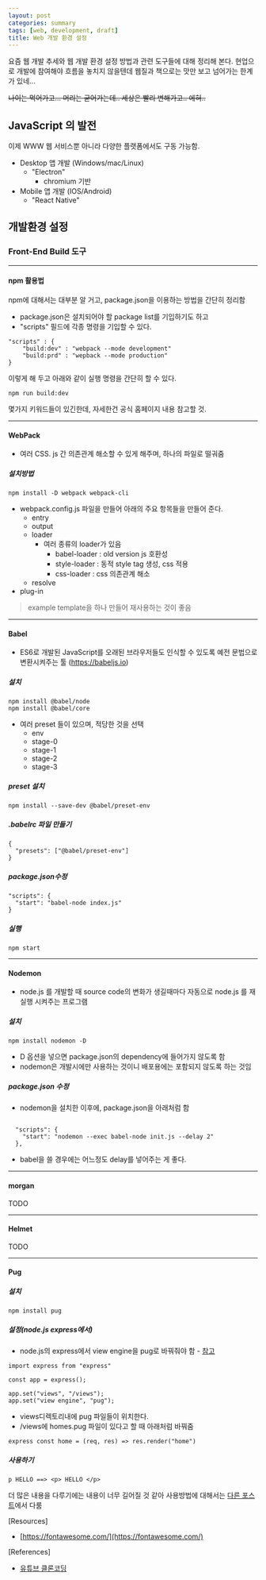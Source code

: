 ```yaml
---
layout: post
categories: summary
tags: [web, development, draft]
title: Web 개발 환경 설정
---
```


요즘 웹 개발 추세와 웹 개발 환경 설정 방법과 관련 도구들에 대해 정리해 본다. 현업으로 개발에 참여해야 흐름을 놓치지 않을텐데 웹질과 책으로는 맛만 보고 넘어가는 한계가 있네...

~~나이는 먹어가고... 머리는 굳어가는데.. 세상은 빨리 변해가고.. 에혀..~~




## JavaScript 의 발전

이제 WWW 웹 서비스뿐 아니라 다양한 플랫폼에서도 구동 가능함.

- Desktop 앱 개발 (Windows/mac/Linux)
  - "Electron" 
    - chromium 기반
- Mobile 앱 개발 (IOS/Android)
  - "React Native" 

## 개발환경 설정

### Front-End Build 도구

---

#### npm 활용법
npm에 대해서는 대부분 알 거고, package.json을 이용하는 방법을 간단히 정리함
- package.json은 설치되어야 할 package list를 기입하기도 하고
- "scripts" 필드에 각종 명령을 기입할 수 있다.

``` 
"scripts" : {
    "build:dev" : "webpack --mode development"
    "build:prd" : "wepback --mode production"
}
```
이렇게 해 두고 아래와 같이 실행 명령을 간단히 할 수 있다. 
``` 
npm run build:dev
```
몇가지 키워드들이 있긴한데, 자세한건 공식 홈페이지 내용 참고할 것.


---

#### WebPack

- 여러 CSS. js 간 의존관계 해소할 수 있게 해주며, 하나의 파일로 떨궈줌


##### 설치방법
  ```
  npm install -D webpack webpack-cli
  ```
- webpack.config.js 파일을 만들어 아래의 주요 항목들을 만들어 준다.
  - entry
  - output
  - loader
    - 여러 종류의 loader가 있음
      - babel-loader : old version js 호환성 
      - style-loader : 동적 style tag 생성, css 적용
      - css-loader : css 의존관계 해소
  - resolve
- plug-in

> example template을 하나 만들어 재사용하는 것이 좋음

---

#### Babel
- ES6로 개발된 JavaScript를 오래된 브라우저들도 인식할 수 있도록 예전 문법으로 변환시켜주는 툴 (https://babeljs.io)

##### 설치
```
npm install @babel/node
npm install @babel/core
```

- 여러 preset 들이 있으며, 적당한 것을 선택
  - env
  - stage-0
  - stage-1
  - stage-2
  - stage-3

##### preset 설치
```
npm install --save-dev @babel/preset-env
```
##### .babelrc 파일 만들기
```
{
  "presets": ["@babel/preset-env"]
}
```

##### package.json수정
```
"scripts": {
  "start": "babel-node index.js"
}
```

##### 실행
```
npm start
```

---

#### Nodemon
- node.js 를 개발할 때 source code의 변화가 생길때마다 자동으로 node.js 를 재실행 시켜주는 프로그램

##### 설치
```
npm install nodemon -D
```
- D 옵션을 넣으면 package.json의 dependency에 들어가지 않도록 함
- nodemon은 개발시에만 사용하는 것이니 배포용에는 포함되지 않도록 하는 것임

##### package.json 수정
  
- nodemon을 설치한 이후에, package.json을 아래처럼 함

```

  "scripts": {
    "start": "nodemon --exec babel-node init.js --delay 2"
  },
```
- babel을 쓸 경우에는 어느정도 delay를 넣어주는 게 좋다.


---

#### morgan

TODO

---

#### Helmet

TODO

---

#### Pug

##### 설치
```
npm install pug
```
##### 설정(node.js express에서)
  - node.js의 express에서 view engine을 pug로 바꿔줘야 함 - [참고](http://expressjs.com/en/4x/api.html)

  ```javscript
  import express from "express"

  const app = express();

  app.set("views", "/views");
  app.set("view engine", "pug");
  ```
  - views디렉토리내에 pug 파일들이 위치한다.
  - /views에 homes.pug 파일이 있다고 할 때 아래처럼 바꿔줌


  ```express const home = (req, res) => res.render("home")```


##### 사용하기

```
p HELLO ==> <p> HELLO </p>
```

더 많은 내용을 다루기에는 내용이 너무 길어질 것 같아 사용방법에 대해서는 [다른 포스트](TBD)에서 다룸


[Resources]
- [https://fontawesome.com/](https://fontawesome.com/)


[References]
- [유튜브 클론코딩](https://github.com/nomadcoders/wetube/)